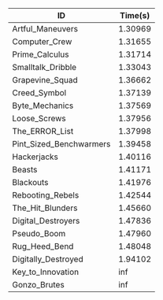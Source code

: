 |ID|Time(s)|
|-|-|
|Artful_Maneuvers|1.30969|
|Computer_Crew|1.31655|
|Prime_Calculus|1.31714|
|Smalltalk_Dribble|1.33043|
|Grapevine_Squad|1.36662|
|Creed_Symbol|1.37139|
|Byte_Mechanics|1.37569|
|Loose_Screws|1.37956|
|The_ERROR_List|1.37998|
|Pint_Sized_Benchwarmers|1.39458|
|Hackerjacks|1.40116|
|Beasts|1.41171|
|Blackouts|1.41976|
|Rebooting_Rebels|1.42544|
|The_Hit_Blunders|1.45660|
|Digital_Destroyers|1.47836|
|Pseudo_Boom|1.47960|
|Rug_Heed_Bend|1.48048|
|Digitally_Destroyed|1.94102|
|Key_to_Innovation|inf|
|Gonzo_Brutes|inf|
